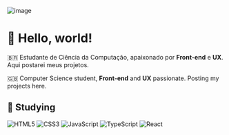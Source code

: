 ![image](https://user-images.githubusercontent.com/116561862/233800619-220b7d10-ab39-4aaa-bf19-ccbd71d14ec2.png)
# 👋 Hello, world! 

🇧🇷 Estudante de Ciência da Computação, apaixonado por **Front-end** e **UX**. Aqui postarei meus projetos.

🇬🇧 󠁧Computer Science student, **Front-end** and **UX** passionate. Posting my projects here.

## 🔭 Studying

  ![HTML5](https://img.shields.io/badge/html5-%23E34F26.svg?style=for-the-badge&logo=html5&logoColor=white)
  ![CSS3](https://img.shields.io/badge/css3-%231572B6.svg?style=for-the-badge&logo=css3&logoColor=white)
  ![JavaScript](https://img.shields.io/badge/javascript-%23323330.svg?style=for-the-badge&logo=javascript&logoColor=%23F7DF1E)
  ![TypeScript](https://img.shields.io/badge/typescript-%23007ACC.svg?style=for-the-badge&logo=typescript&logoColor=white)
  ![React](https://img.shields.io/badge/react-%2320232a.svg?style=for-the-badge&logo=react&logoColor=%2361DAFB)

<!---
adlersebastian/adlersebastian is a ✨ special ✨ repository because its `README.md` (this file) appears on your GitHub profile.
You can click the Preview link to take a look at your changes.
--->
